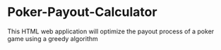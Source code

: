 # Poker-Payout-Calculator
This HTML web application will optimize the payout process of a poker game using a greedy algorithm
